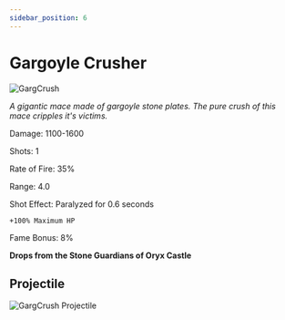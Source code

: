 ```yaml
---
sidebar_position: 6
---
```


# Gargoyle Crusher

![GargCrush](https://vwiki.valorserver.com/api/item/picture/gargoyle%20crusher)

<i>A gigantic mace made of gargoyle stone plates. The pure crush of this mace cripples it's victims.</i>

Damage: 1100-1600

Shots: 1

Rate of Fire: 35% 

Range: 4.0

Shot Effect: Paralyzed for 0.6 seconds

    +100% Maximum HP

Fame Bonus: 8%

**Drops from the Stone Guardians of Oryx Castle**

## Projectile

![GargCrush Projectile](https://cdn.discordapp.com/attachments/948363241631916122/950420834726584340/crusher.gif)
